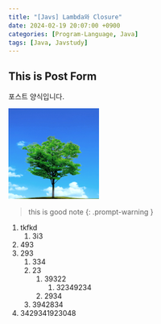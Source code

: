 ```yaml
---
title: "[Javs] Lambda와 Closure"
date: 2024-02-19 20:07:00 +0900
categories: [Program-Language, Java]
tags: [Java, Javstudy]
---
```



## This is Post Form

포스트 양식입니다.

![이미지](/assets/img/favicons/apple-touch-icon.png)

> this is good note
{: .prompt-warning }


1. tkfkd
   1. 3i3
2. 493
3. 293
   1. 334
   2. 23
      1. 39322
         1. 32349234
      2. 2934
   3. 3942834
4. 3429341923048